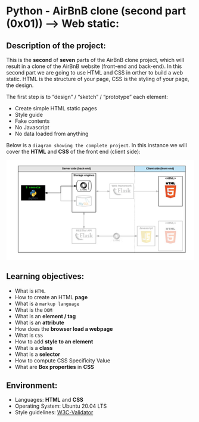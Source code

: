 # Python - AirBnB clone (second part (0x01)) --> Web static:

## Description of the project:

This is the **second** of **seven** parts of the AirBnB clone project, which will result in a clone of the AirBnB website (front-end and back-end).
In this second part we are going to use HTML and CSS in orther to build a web static. HTML is the structure of your page, CSS is the styling of your page, the design.

The first step is to “design” / “sketch” / “prototype” each element:

* Create simple HTML static pages
* Style guide
* Fake contents
* No Javascript
* No data loaded from anything

Below is a ``diagram showing the complete project``. In this instance we will cover the **HTML** and **CSS** of the front end (client side):

<img src="https://github.com/agusfl/holbertonschool-AirBnB_clone/blob/master/hbnb_step1.png" />

## Learning objectives:

* What is ``HTML``
* How to create an HTML **page**
* What is a ``markup language``
* What is the ``DOM``
* What is an **element / tag**
* What is an **attribute**
* How does the **browser load a webpage**
* What is ``CSS``
* How to add **style to an element**
* What is a **class**
* What is a **selector**
* How to compute CSS Specificity Value
* What are **Box properties** in **CSS**

## Environment:

* Languages: **HTML** and **CSS**
* Operating System: Ubuntu 20.04 LTS
* Style guidelines: [W3C-Validator](https://validator.w3.org/docs/api.html)
